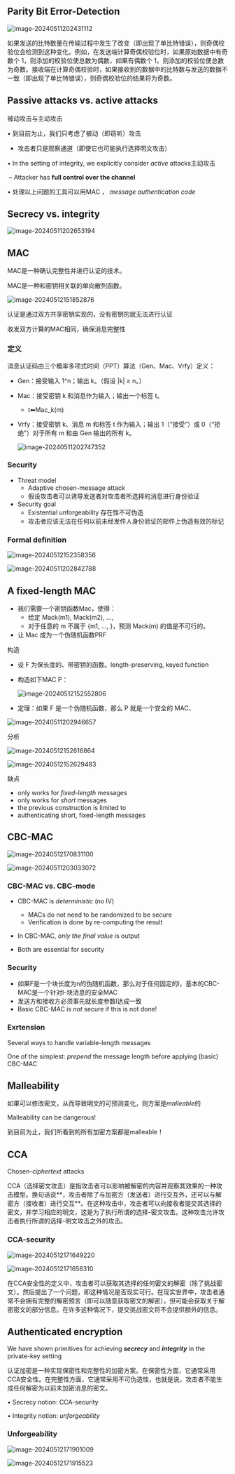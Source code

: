 ## Parity Bit Error-Detection

![image-20240511202431112](assets\image-20240511202431112.png)

 如果发送的比特数量在传输过程中发生了改变（即出现了单比特错误），则奇偶校验位会检测到这种变化。例如，在发送端计算奇偶校验位时，如果原始数据中有奇数个 1，则添加的校验位使总数为偶数，如果有偶数个 1，则添加的校验位使总数为奇数。接收端在计算奇偶校验时，如果接收到的数据中的比特数与发送的数据不一致（即出现了单比特错误），则奇偶校验位的结果将为奇数。



## Passive attacks vs. active attacks


被动攻击与主动攻击

• 到目前为止，我们只考虑了被动（即窃听）攻击

- 攻击者只是观察通道（即使它也可能执行选择明文攻击） 

• In the setting of integrity, we explicitly consider *active* attacks主动攻击

​	– Attacker has **full control over the channel**

• 处理以上问题的工具可以用MAC ， *message authentication code*



## Secrecy vs. integrity

![image-20240511202653194](assets\image-20240511202653194.png)

## MAC

MAC是一种确认完整性并进行认证的技术。

MAC是一种和密钥相关联的单向散列函数。

![image-20240512151852876](assets\image-20240512151852876.png)

认证是通过双方共享密钥实现的，没有密钥的就无法进行认证

收发双方计算的MAC相同，确保消息完整性

### 定义

消息认证码由三个概率多项式时间（PPT）算法（Gen、Mac、Vrfy）定义：

- Gen：接受输入 1^n；输出 k。（假设 |k| ≥ n。）

- Mac：接受密钥 k 和消息作为输入；输出一个标签 t。
  - t⬅Mac_k(m)
  
- Vrfy：接受密钥 k、消息 m 和标签 t 作为输入；输出 1（“接受”）或 0（“拒绝”）对于所有 m 和由 Gen 输出的所有 k。

  ![image-20240511202747352](assets\image-20240511202747352.png)

### Security

- Threat model
  - Adaptive chosen-message attack
  - 假设攻击者可以诱导发送者对攻击者所选择的消息进行身份验证
- Security goal
  - Existential unforgeability 存在性不可伪造
  - 攻击者应该无法在任何以前未经发件人身份验证的邮件上伪造有效的标记

### Formal definition

![image-20240512152358356](assets\image-20240512152358356.png)

![image-20240511202842788](assets\image-20240511202842788.png)

## A fixed-length MAC

- 我们需要一个密钥函数Mac，使得：
  - 给定 Mack(m1), Mack(m2), …,
  - 对于任意的 m 不属于 {m1, …, }，预测 Mack(m) 的值是不可行的。
- 让 Mac 成为一个伪随机函数PRF

构造

- 设 F 为保长度的、带密钥的函数。length-preserving, keyed function
- 构造如下MAC P：
  
  ![image-20240512152552806](assets\image-20240512152552806.png)
- 定理：如果 F 是一个伪随机函数，那么 P 就是一个安全的 MAC、

![image-20240511202946657](assets\image-20240511202946657.png)

分析

![image-20240512152616864](assets\image-20240512152616864.png)

![image-20240512152629483](assets\image-20240512152629483.png)

缺点

- only works for *fixed-length* messages
- only works for *short* messages
- the previous construction is limited to 
- authenticating short, fixed-length messages

## CBC-MAC

![image-20240512170831100](assets\image-20240512170831100.png)

![image-20240511203033072](assets\image-20240511203033072.png)

### CBC-MAC vs. CBC-mode

- CBC-MAC is *deterministic* (no IV)
  - MACs do not need to be randomized to be secure
  - Verification is done by re-computing the result

- In CBC-MAC, *only the final value* is output

- Both are essential for security

###  Security

- 如果F是一个块长度为n的伪随机函数，那么对于任何固定的l，基本的CBC-MAC是一个针对l-块消息的安全MAC
- 发送方和接收方必须事先就长度参数l达成一致
- Basic CBC-MAC is *not* secure if this is not done!

### Exrtension

Several ways to handle variable-length messages

One of the simplest: *prepend* the message length before applying (basic) CBC-MAC

## Malleability

如果可以修改密文，从而导致明文的可预测变化，则方案是*malleable*的

Malleability can be dangerous!

到目前为止，我们所看到的所有加密方案都是malleable！

## CCA

Chosen-*ciphertext* attacks

CCA（选择密文攻击）是指攻击者可以影响被解密的内容并观察其效果的一种攻击模型。换句话说**，攻击者除了与加密方（发送者）进行交互外，还可以与解密方（接收者）进行交互**。在这种攻击中，攻击者可以向接收者提交其选择的密文，并学习相应的明文，这是为了执行所谓的选择-密文攻击。这种攻击允许攻击者执行所谓的选择-明文攻击之外的攻击。

### CCA-security

![image-20240512171649220](assets\image-20240512171649220.png)

![image-20240512171656310](assets\image-20240512171656310.png)

在CCA安全性的定义中，攻击者可以获取其选择的任何密文的解密（除了挑战密文）。然后提出了一个问题，即这种情况是否现实可行。在现实世界中，攻击者通常不会拥有完整的解密预言（即可以随意获取密文的解密），但可能会获取关于解密密文的部分信息。在许多这种情况下，提交挑战密文将不会提供额外的信息。

## Authenticated encryption

We have shown primitives for achieving  ***secrecy*** and ***integrity*** in the private-key setting

认证加密是一种实现保密性和完整性的加密方案。在保密性方面，它通常采用CCA安全性。在完整性方面，它通常采用不可伪造性，也就是说，攻击者不能生成任何解密为以前未加密消息的密文。

• Secrecy notion: CCA-security

• Integrity notion: *unforgeability*

### Unforgeability

![image-20240512171901009](assets\image-20240512171901009.png)

![image-20240512171915523](assets\image-20240512171915523.png)